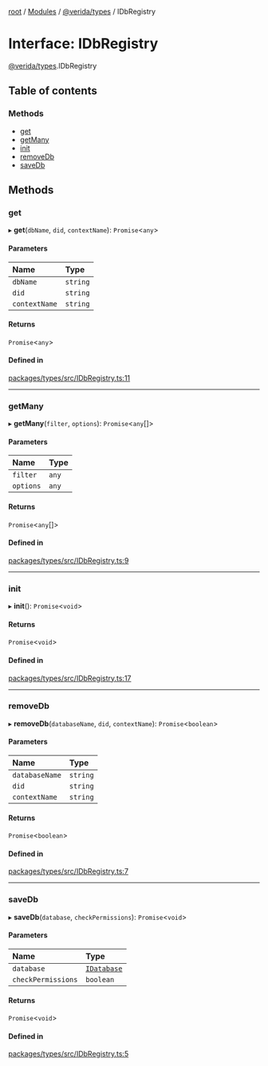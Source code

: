 [root](../README.md) / [Modules](../modules.md) / [@verida/types](../modules/verida_types.md) / IDbRegistry

# Interface: IDbRegistry

[@verida/types](../modules/verida_types.md).IDbRegistry

## Table of contents

### Methods

- [get](verida_types.IDbRegistry.md#get)
- [getMany](verida_types.IDbRegistry.md#getmany)
- [init](verida_types.IDbRegistry.md#init)
- [removeDb](verida_types.IDbRegistry.md#removedb)
- [saveDb](verida_types.IDbRegistry.md#savedb)

## Methods

### get

▸ **get**(`dbName`, `did`, `contextName`): `Promise`<`any`\>

#### Parameters

| Name | Type |
| :------ | :------ |
| `dbName` | `string` |
| `did` | `string` |
| `contextName` | `string` |

#### Returns

`Promise`<`any`\>

#### Defined in

[packages/types/src/IDbRegistry.ts:11](https://github.com/verida/verida-js/blob/5040472/packages/types/src/IDbRegistry.ts#L11)

___

### getMany

▸ **getMany**(`filter`, `options`): `Promise`<`any`[]\>

#### Parameters

| Name | Type |
| :------ | :------ |
| `filter` | `any` |
| `options` | `any` |

#### Returns

`Promise`<`any`[]\>

#### Defined in

[packages/types/src/IDbRegistry.ts:9](https://github.com/verida/verida-js/blob/5040472/packages/types/src/IDbRegistry.ts#L9)

___

### init

▸ **init**(): `Promise`<`void`\>

#### Returns

`Promise`<`void`\>

#### Defined in

[packages/types/src/IDbRegistry.ts:17](https://github.com/verida/verida-js/blob/5040472/packages/types/src/IDbRegistry.ts#L17)

___

### removeDb

▸ **removeDb**(`databaseName`, `did`, `contextName`): `Promise`<`boolean`\>

#### Parameters

| Name | Type |
| :------ | :------ |
| `databaseName` | `string` |
| `did` | `string` |
| `contextName` | `string` |

#### Returns

`Promise`<`boolean`\>

#### Defined in

[packages/types/src/IDbRegistry.ts:7](https://github.com/verida/verida-js/blob/5040472/packages/types/src/IDbRegistry.ts#L7)

___

### saveDb

▸ **saveDb**(`database`, `checkPermissions`): `Promise`<`void`\>

#### Parameters

| Name | Type |
| :------ | :------ |
| `database` | [`IDatabase`](verida_types.IDatabase.md) |
| `checkPermissions` | `boolean` |

#### Returns

`Promise`<`void`\>

#### Defined in

[packages/types/src/IDbRegistry.ts:5](https://github.com/verida/verida-js/blob/5040472/packages/types/src/IDbRegistry.ts#L5)
